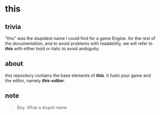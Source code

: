 # this

## trivia
"this" was the stupidest name I could find for a game Engine.
for the rest of the documentation, and to avoid problems with readability, we will refer to ___this___ with either bold or italic to avoid ambiguity.

## about

this repository contains the base elements of ___this___.
it fuels your game and the editor, namely ___this-editor___.

## note

> Boy. What a stupid name
